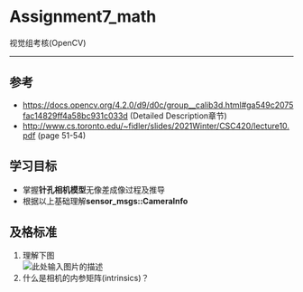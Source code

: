 
# Assignment7_math

视觉组考核(OpenCV)

---

## 参考

* https://docs.opencv.org/4.2.0/d9/d0c/group__calib3d.html#ga549c2075fac14829ff4a58bc931c033d
(Detailed Description章节)
* http://www.cs.toronto.edu/~fidler/slides/2021Winter/CSC420/lecture10.pdf
(page 51-54)

## 学习目标

* 掌握**针孔相机模型**无像差成像过程及推导
* 根据以上基础理解**sensor_msgs::CameraInfo**

## 及格标准

1. 理解下图  
  ![此处输入图片的描述][1]
2. 什么是相机的内参矩阵(intrinsics)？  

  [1]: https://docs.opencv.org/4.2.0/pinhole_camera_model.png
